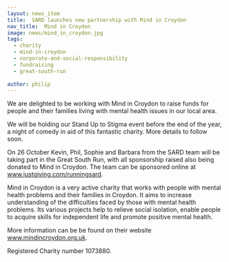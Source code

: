 ```yaml
---
layout: news_item
title:  SARD launches new partnership with Mind in Croydon
nav_title:  Mind in Croydon
image: news/mind_in_croydon.jpg
tags:
  - charity
  - mind-in-croydon
  - corporate-and-social-responsibility
  - fundraising
  - great-south-run
  
author: philip
---
```


We are delighted to be working with Mind in Croydon to raise funds for people and their families living with mental health issues in our local area.

We will be holding our Stand Up to Stigma event before the end of the year, a night of comedy in aid of this fantastic charity. More details to follow soon.

On 26 October Kevin, Phil, Sophie and Barbara from the SARD team will be taking part in the Great South Run, with all sponsorship raised also being donated to Mind in Croydon. The team can be sponsored online at www.justgiving.com/runningsard.

Mind in Croydon is a very active charity that works with people with mental health problems and their families in Croydon. It aims to increase understanding of the difficulties faced by those with mental health problems. Its various projects help to relieve social isolation, enable people to acquire skills for independent life and promote positive mental health.

More information can be be found on their website www.mindincroydon.org.uk.

Registered Charity number 1073880.